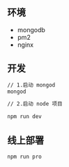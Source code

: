 ## 环境

- mongodb
- pm2
- nginx

## 开发
```bash
// 1.启动 mongod
mongod

// 2.启动 node 项目

npm run dev
```

## 线上部署
```bash
npm run pro
```
